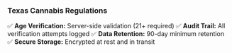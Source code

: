 ### Texas Cannabis Regulations

✅ **Age Verification:** Server-side validation (21+ required)
✅ **Audit Trail:** All verification attempts logged
✅ **Data Retention:** 90-day minimum retention
✅ **Secure Storage:** Encrypted at rest and in transit

